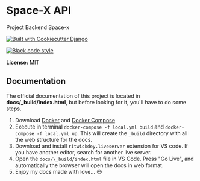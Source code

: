 # Space-X API

Project Backend Space-x

[![Built with Cookiecutter Django](https://img.shields.io/badge/built%20with-Cookiecutter%20Django-ff69b4.svg)](https://github.com/pydanny/cookiecutter-django/)

[![Black code style](https://img.shields.io/badge/code%20style-black-000000.svg)](https://github.com/ambv/black)

**License:** MIT

Documentation
-------------

The official documentation of this project is located in
**docs/\_build/index.html**, but before looking for it, you\'ll have to
do some steps.

1. Download [Docker](https://www.docker.com/get-started) and [Docker Compose](https://docs.docker.com/compose/install/)
2.  Execute in terminal `docker-compose -f local.yml build` and `docker-compose -f local.yml up`. This will create the `_build` directory with all the web structure for the docs.
3.  Download and install `ritwickdey.liveserver` extension for VS code. If you have another editor, search for another live server.
4.  Open the `docs/\_build/index.html` file in VS Code. Press \"Go Live\", and automatically the browser will open the docs in web format.
5. Enjoy my docs made with love... 😎
